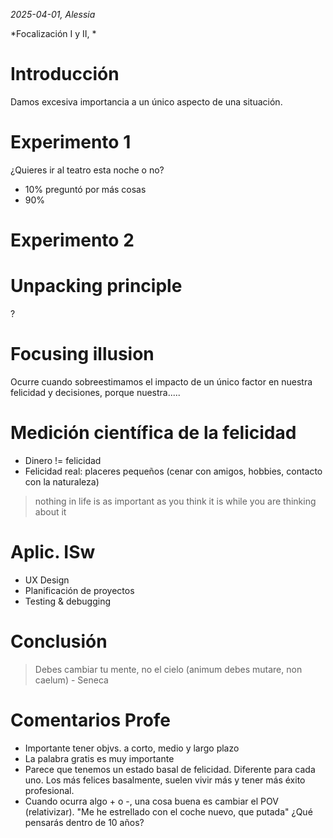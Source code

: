 *2025-04-01, Alessia*

*Focalización I y II, *

# Introducción
Damos excesiva importancia a un único aspecto de una situación.

# Experimento 1
¿Quieres ir al teatro esta noche o no?
- 10% preguntó por más cosas
- 90% 

# Experimento 2


# Unpacking principle
?

# Focusing illusion
Ocurre cuando sobreestimamos el impacto de un único factor en nuestra felicidad y decisiones, porque nuestra.....

# Medición científica de la felicidad
- Dinero != felicidad
- Felicidad real: placeres pequeños (cenar con amigos, hobbies, contacto con la naturaleza)

> nothing in life is as important as you think it is while you are thinking about it

# Aplic. ISw
- UX Design
- Planificación de proyectos
- Testing & debugging

# Conclusión
> Debes cambiar tu mente, no el cielo (animum debes mutare, non caelum) - Seneca

# Comentarios Profe
- Importante tener objvs. a corto, medio y largo plazo
- La palabra gratis es muy importante
- Parece que tenemos un estado basal de felicidad. Diferente para cada uno. Los más felices basalmente, suelen vivir más y tener más éxito profesional.
- Cuando ocurra algo + o -, una cosa buena es cambiar el POV (relativizar). "Me he estrellado con el coche nuevo, que putada" ¿Qué pensarás dentro de 10 años?
